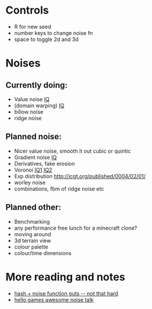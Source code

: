 # Controls
 * R for new seed
 * number keys to change noise fn
 * space to toggle 2d and 3d

# Noises
## Currently doing:
 * Value noise [IQ](https://www.iquilezles.org/www/articles/morenoise/morenoise.htm)
 * (domain warping) [IQ](https://www.iquilezles.org/www/articles/warp/warp.htm])
 * billow noise
 * ridge noise

## Planned noise:
 *  Nicer value noise, smooth it out cubic or quintic
 * Gradient noise [IQ](https://www.iquilezles.org/www/articles/gradientnoise/gradientnoise.htm)
 * Derivatives, fake erosion
 * Voronoi [IQ1](https://www.iquilezles.org/www/articles/voronoise/voronoise.htm) [IQ2](https://www.iquilezles.org/www/articles/smoothvoronoi/smoothvoronoi.htm)
 * Exp distribution http://jcgt.org/published/0004/02/01/ 
 * worley noise
 * combinations, fbm of ridge noise etc

## Planned other:
 * Benchmarking
 * any performance free lunch for a minecraft clone?
 * moving around
 * 3d terrain view
 * colour palette
 * colour/time dimensions
 

# More reading and notes
 * [hash + noise function guts -- not that hard](https://www.youtube.com/watch?v=LWFzPP8ZbdU)
 * [hello games awesome noise talk](https://www.youtube.com/watch?v=C9RyEiEzMiU)